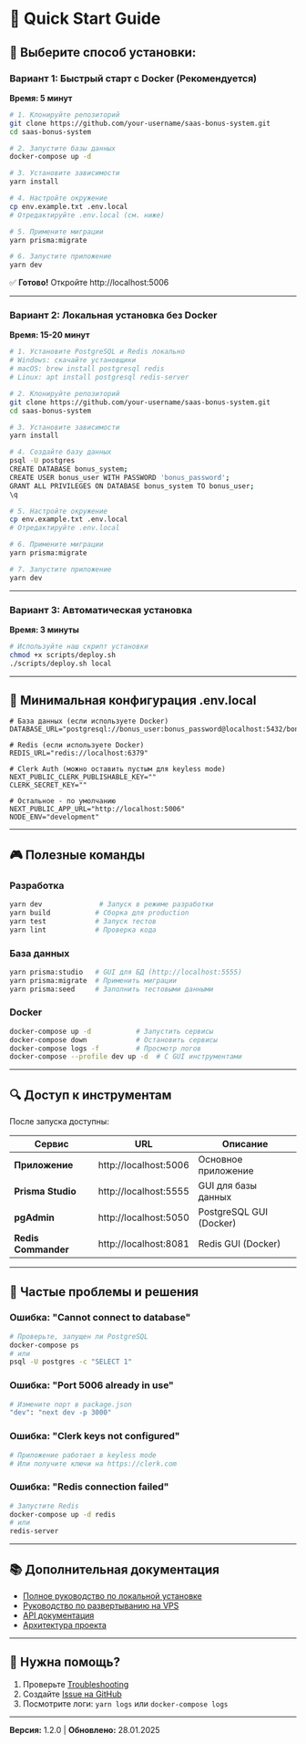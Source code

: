 # 🚀 Quick Start Guide

## 🎯 Выберите способ установки:

### Вариант 1: Быстрый старт с Docker (Рекомендуется)
**Время: 5 минут**

```bash
# 1. Клонируйте репозиторий
git clone https://github.com/your-username/saas-bonus-system.git
cd saas-bonus-system

# 2. Запустите базы данных
docker-compose up -d

# 3. Установите зависимости
yarn install

# 4. Настройте окружение
cp env.example.txt .env.local
# Отредактируйте .env.local (см. ниже)

# 5. Примените миграции
yarn prisma:migrate

# 6. Запустите приложение
yarn dev
```

✅ **Готово!** Откройте http://localhost:5006

---

### Вариант 2: Локальная установка без Docker
**Время: 15-20 минут**

```bash
# 1. Установите PostgreSQL и Redis локально
# Windows: скачайте установщики
# macOS: brew install postgresql redis
# Linux: apt install postgresql redis-server

# 2. Клонируйте репозиторий
git clone https://github.com/your-username/saas-bonus-system.git
cd saas-bonus-system

# 3. Установите зависимости
yarn install

# 4. Создайте базу данных
psql -U postgres
CREATE DATABASE bonus_system;
CREATE USER bonus_user WITH PASSWORD 'bonus_password';
GRANT ALL PRIVILEGES ON DATABASE bonus_system TO bonus_user;
\q

# 5. Настройте окружение
cp env.example.txt .env.local
# Отредактируйте .env.local

# 6. Примените миграции
yarn prisma:migrate

# 7. Запустите приложение
yarn dev
```

---

### Вариант 3: Автоматическая установка
**Время: 3 минуты**

```bash
# Используйте наш скрипт установки
chmod +x scripts/deploy.sh
./scripts/deploy.sh local
```

---

## 📝 Минимальная конфигурация .env.local

```env
# База данных (если используете Docker)
DATABASE_URL="postgresql://bonus_user:bonus_password@localhost:5432/bonus_system"

# Redis (если используете Docker)
REDIS_URL="redis://localhost:6379"

# Clerk Auth (можно оставить пустым для keyless mode)
NEXT_PUBLIC_CLERK_PUBLISHABLE_KEY=""
CLERK_SECRET_KEY=""

# Остальное - по умолчанию
NEXT_PUBLIC_APP_URL="http://localhost:5006"
NODE_ENV="development"
```

---

## 🎮 Полезные команды

### Разработка
```bash
yarn dev              # Запуск в режиме разработки
yarn build           # Сборка для production
yarn test            # Запуск тестов
yarn lint            # Проверка кода
```

### База данных
```bash
yarn prisma:studio   # GUI для БД (http://localhost:5555)
yarn prisma:migrate  # Применить миграции
yarn prisma:seed     # Заполнить тестовыми данными
```

### Docker
```bash
docker-compose up -d           # Запустить сервисы
docker-compose down            # Остановить сервисы
docker-compose logs -f         # Просмотр логов
docker-compose --profile dev up -d  # С GUI инструментами
```

---

## 🔍 Доступ к инструментам

После запуска доступны:

| Сервис | URL | Описание |
|--------|-----|----------|
| **Приложение** | http://localhost:5006 | Основное приложение |
| **Prisma Studio** | http://localhost:5555 | GUI для базы данных |
| **pgAdmin** | http://localhost:5050 | PostgreSQL GUI (Docker) |
| **Redis Commander** | http://localhost:8081 | Redis GUI (Docker) |

---

## 🐛 Частые проблемы и решения

### Ошибка: "Cannot connect to database"
```bash
# Проверьте, запущен ли PostgreSQL
docker-compose ps
# или
psql -U postgres -c "SELECT 1"
```

### Ошибка: "Port 5006 already in use"
```bash
# Измените порт в package.json
"dev": "next dev -p 3000"
```

### Ошибка: "Clerk keys not configured"
```bash
# Приложение работает в keyless mode
# Или получите ключи на https://clerk.com
```

### Ошибка: "Redis connection failed"
```bash
# Запустите Redis
docker-compose up -d redis
# или
redis-server
```

---

## 📚 Дополнительная документация

- [Полное руководство по локальной установке](./LOCAL_SETUP_GUIDE.md)
- [Руководство по развертыванию на VPS](./VPS_DEPLOYMENT_GUIDE.md)
- [API документация](./docs/openapi.yaml)
- [Архитектура проекта](./docs/project-analysis.md)

---

## 💬 Нужна помощь?

1. Проверьте [Troubleshooting](./docs/troubleshooting.md)
2. Создайте [Issue на GitHub](https://github.com/your-username/saas-bonus-system/issues)
3. Посмотрите логи: `yarn logs` или `docker-compose logs`

---

**Версия:** 1.2.0 | **Обновлено:** 28.01.2025